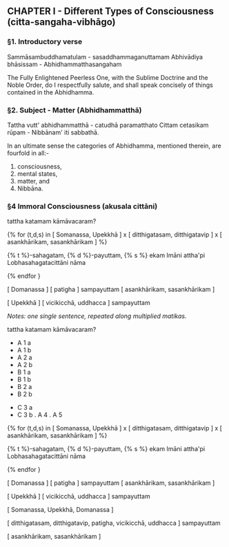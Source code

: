 
## CHAPTER I - Different Types of Consciousness (citta-sangaha-vibhāgo)

### §1. Introductory verse

Sammāsambuddhamatulam - sasaddhammaganuttamam
Abhivādiya bhāsissam - Abhidhammatthasangaham

The Fully Enlightened Peerless One, with the Sublime Doctrine and the Noble Order,
do I respectfully salute, and shall speak concisely of things contained in the Abhidhamma.

### §2. Subject - Matter (Abhidhammatthā)

Tattha vutt' abhidhammatthā - catudhā paramatthato
Cittam cetasikam rūpam - Nibbānam' iti sabbathā.

In an ultimate sense the categories of Abhidhamma, mentioned therein, are fourfold in all:-
1. consciousness,
2. mental states,
3. matter, and
4. Nibbāna.


### §4 Immoral Consciousness (akusala cittāni)

<!-- PALI VERSION
    §4. tattha katamam kāmāvacaram?

    (Consciousness Rooted in Attachment)
    1. Somanassa-sahagatam, ditthigatasampayuttam, asankhārikam ekam
    2. Somanassa-sahagatam, ditthigatasampayuttam, sasankhārikam ekam,
    3. Somanassa-sahagatam ditthigatavippayuttam, asankhārikam ekam
    4. Somanassa-sahagatam ditthigatavippayuttam, sasankhārikam ekam
    5. Upekkhā-sahagatam, ditthigatasampayuttam, asankhārikam ekam
    6. Upekkhā-sahagatam, ditthigatasampayuttam, sasankhārikam ekam
    7. Upekkhā-sahagatam, ditthigatavippayuttam, asankhārikam ekam
    8. Upekkhā-sahagatam, ditthigatavippayuttam, sasankhārikam ekan' ti
    Imāni attha'pi Lobhasahagatacittāni nāma

    (Consciousness Rooted in Ill-will or Aversion)
    9. Domanassasahagatam, patighasampayuttam, asañkhārikam ekam
    10. Domanassasahagatam, patighasampayuttam, sasañkhārikam ekan' ti
    Imani dve'pi Patighasampayuttacittāni nāma.

    (Consciousness Rooted in Delusion or Ignorance)
    11. Upekkhā-sahagatam, vicikicchā-sampayuttam ekam,
    12. Upekkhā-sahagatam, uddhacca-sampayuttam ekan 'ti

    Imani dve' pi Momūhacittāni nāma
    Icce'vam sabbathā pi dvādasakusala-cittāni samattāni.

    (Summary)
    Atthadhā lobhamūlāni-dosamūlāni ca dvidhā
    Mohamulāni ca dve'ti-dvādasākusala siyum.

-->

tattha katamam kāmāvacaram?

{%
  for (t,d,s) in
    [ Somanassa, Upekkhā ]
    x [ ditthigatasam, ditthigatavip ]
    x [ asankhārikam, sasankhārikam ]
%}

  {% t %}-sahagatam, {% d %}-payuttam, {% s %} ekam
  Imāni attha'pi Lobhasahagatacittāni nāma

{% endfor }

[ Domanassa ] [ patigha ] sampayuttam [ asankhārikam, sasankhārikam ]

[ Upekkhā ] [ vicikicchā, uddhacca ] sampayuttam

_Notes: one single sentence, repeated along multiplied matikas._


tattha katamam kāmāvacaram?

+ A 1 a
+ A 1 b
+ A 2 a
+ A 2 b
+ B 1 a
+ B 1 b
+ B 2 a
+ B 2 b
- C 3 a
- C 3 b
. A 4
. A 5


{%
  for (t,d,s) in
    [ Somanassa, Upekkhā ]
    x [ ditthigatasam, ditthigatavip ]
    x [ asankhārikam, sasankhārikam ]
%}

  {% t %}-sahagatam, {% d %}-payuttam, {% s %} ekam
  Imāni attha'pi Lobhasahagatacittāni nāma

{% endfor }

[ Domanassa ] [ patigha ] sampayuttam [ asankhārikam, sasankhārikam ]

[ Upekkhā ] [ vicikicchā, uddhacca ] sampayuttam


[ Somanassa,
  Upekkhā,
  Domanassa ]

[ ditthigatasam,
  ditthigatavip,
  patigha,
  vicikicchā,
  uddhacca ] sampayuttam

[ asankhārikam, sasankhārikam ]

<!-- ENGLISH VERSION
    §4. Amongst them what is Kāmāvacara?

    (Consciousness Rooted in Attachment)
    One consciousness, unprompted, accompanied by pleasure, connected with wrong view
    One consciousness, prompted, accompanied by pleasure, connected with wrong view
    One consciousness, unprompted, accompanied by pleasure, disconnected with wrong view
    One consciousness, prompted, accompanied by pleasure, disconnected with wrong view
    One consciousness, unprompted, accompanied by indifference, connected with wrong view
    One consciousness, prompted, accompanied by indifference, connected with wrong view
    One consciousness, unprompted, accompanied by indifference, disconnected with wrong view
    One consciousness, prompted, accompanied by indifference, disconnected with wrong view
    These eight types of consciousness are rooted in Attachment

    (Consciousness Rooted in Ill-will or Aversion)
    One consciousness, unprompted, accompanied by displeasure, connected with ill-will
    One consciousness, prompted, accompanied by displeasure, connected with ill-will
    These two types of consciousness are connected with Ill-will.

    (Consciousness Rooted in Delusion or Ignorance)
    One consciousness, accompanied by indifference, and connected with doubts,
    One consciousness, accompanied by indifference, and connected with restlessness.

    These two types of consciousness are rooted in sheer Ignorance.
    Thus end, in all, the twelve types of Immoral Consciousness.

    (Summary)
    Eight are rooted in Attachment, two in Ill-will, and two in Ignorance.
    Thus there are twelve types of Immoral Consciousness.    
-->
